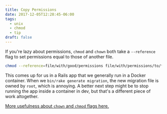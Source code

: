 ```yaml
---
title: Copy Permissions
date: 2017-12-05T12:28:45-06:00
tags:
  - unix
  - chmod
  - tip
draft: false
---
```


If you're lazy about permissions, `chmod` and `chown` both take a `--reference` flag to set permissions equal to those of another file.

```sh
chmod --reference=file/with/good/permissions file/with/permissions/to/fix
```

This comes up for us in a Rails app that we generally run in a Docker container. When we `bin/rake generate migration`, the new migration file is owned by `root`, which is annoying. A better next step might be to stop running the app inside a container in dev, but that's a different piece of work altogether.

[More usefulness about `chown` and `chmod` flags here.](https://www.cyberciti.biz/faq/how-to-copy-permissions-from-one-file-to-another-on-linux/)
